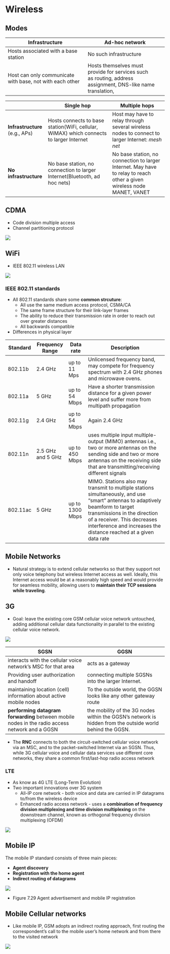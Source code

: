 # Wireless

## Modes

| Infrastructure                                           | Ad-hoc network                                               |
| -------------------------------------------------------- | ------------------------------------------------------------ |
| Hosts associated with a base station                     | No such infrastructure                                       |
| Host can only communicate with base, not with each other | Hosts themselves must provide for services such<br/>as routing, address assignment, DNS-like name translation, |



|                                     | Single hop                                                   | Multiple hops                                                |
| ----------------------------------- | ------------------------------------------------------------ | ------------------------------------------------------------ |
| **Infrastructure** <br> (e.g., APs) | Hosts connects to base station(WiFi, cellular, WiMAX) which connects to larger Internet | Host may have to relay through several wireless nodes to connect to larger Internet: *mesh net* |
| **No infrastructure**               | No base station, no connection to larger Internet(Bluetooth, ad hoc nets) | No base station, no connection to larger Internet. May have to relay to reach other a given wireless node MANET, VANET |





## CDMA

- Code division multiple access
- Channel partitioning protocol

![](pics/cdma.png)



## WiFi

- IEEE 802.11 wireless LAN



![](pics/802_11.png)

### IEEE 802.11 standards

- All 802.11 standards share some **common strcuture**:
	-  All use the same medium access protocol, CSMA/CA
	-  The same frame structure for their link-layer frames
	-  The ability to reduce their transmission rate in order to reach out over greater distances
	-  All backwards compatible
- Differences in physical layer

| Standard | Frequency Range   | Data rate       | Description                                                  |
| -------- | ----------------- | --------------- | ------------------------------------------------------------ |
| 802.11b  | 2.4 GHz           | up to 11 Mps    | Unlicensed frequency band, may compete for frequency spectrum with 2.4 GHz phones and microwave ovens. |
| 802.11a  | 5 GHz             | up to 54 Mbps   | Have a shorter transmission distance for a given power level and suffer more from multipath propagation |
| 802.11g  | 2.4 GHz           | up to 54 Mbps   | Again 2.4 GHz                                                |
| 802.11n  | 2.5 GHz and 5 GHz | up to 450 Mbps  | uses multiple input multiple-output (MIMO) antennas i.e., two or more antennas on the sending side and two or more antennas on the receiving side that are transmitting/receiving different signals |
| 802.11ac | 5 GHz             | up to 1300 Mbps | MIMO. Stations also may transmit to multiple stations simultaneously, and use “smart” antennas to adaptively beamform to target transmissions in the direction of a receiver. This decreases interference and increases the distance reached at a given data rate |



## Mobile Networks

- Natural strategy is to extend cellular networks so that they support not only voice telephony but wireless Internet access as well. Ideally, this Internet access would be at a reasonably high speed and would provide for seamless mobility, allowing users to **maintain their TCP sessions while traveling**.

## 3G

- Goal: leave the existing core GSM cellular voice network untouched, adding additional cellular data functionality in parallel to the existing cellular voice network.



![](pics/3g.png)

| SGSN                                                         | GGSN                                                         |
| ------------------------------------------------------------ | ------------------------------------------------------------ |
| interacts with the cellular voice network’s MSC for that area | acts as a gateway                                            |
| Providing user authorization and handoff                     | connecting multiple SGSNs into the larger Internet.          |
| maintaining location (cell) information about active mobile nodes | To the outside world, the GGSN looks like any other gateway route |
| **performing datagram forwarding** between mobile nodes in the radio access network and a GGSN | the mobility of the 3G nodes within the GGSN’s network is hidden from the outside world behind the GGSN. |

- The **RNC** connects to both the circuit-switched cellular voice network via an MSC, and to the packet-switched Internet via an SGSN. Thus, while 3G cellular voice and cellular data services use different core networks, they share a common first/last-hop radio access network



### LTE

- As know as 4G LTE (Long-Term Evolution)
- Two important innovations over 3G system
	- All-IP core network - both voice and data are carried in IP datagrams to/from the wireless device
	- Enhanced radio access network - uses a **combination of frequency division multiplexing and time division multiplexing** on the downstream channel, known as orthogonal frequency division multiplexing (OFDM) 

![](pics/lte.png)



## Mobile IP

The mobile IP standard consists of three main pieces:

- **Agent discovery** 
- **Registration with the home agent**
- **Indirect routing of datagrams**

![](pics/mobile_ip.png)

- Figure 7.29 Agent advertisement and mobile IP registration

## Mobile Cellular networks

- Like mobile IP, GSM adopts an indirect routing approach, first routing the correspondent’s call to the mobile user’s home network and from there to the visited network



![](pics/mobile_cellural.png)